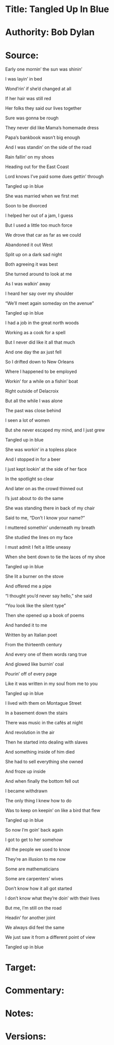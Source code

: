 # Title: Tangled Up In Blue

# Authority: Bob Dylan

# Source:

Early one mornin’ the sun was shinin’

I was layin’ in bed

Wond’rin’ if she’d changed at all

If her hair was still red

Her folks they said our lives together

Sure was gonna be rough

They never did like Mama’s homemade dress

Papa’s bankbook wasn’t big enough

And I was standin’ on the side of the road

Rain fallin’ on my shoes

Heading out for the East Coast

Lord knows I’ve paid some dues gettin’ through

Tangled up in blue



She was married when we first met

Soon to be divorced

I helped her out of a jam, I guess

But I used a little too much force

We drove that car as far as we could

Abandoned it out West

Split up on a dark sad night

Both agreeing it was best

She turned around to look at me

As I was walkin’ away

I heard her say over my shoulder

“We’ll meet again someday on the avenue”

Tangled up in blue



I had a job in the great north woods

Working as a cook for a spell

But I never did like it all that much

And one day the ax just fell

So I drifted down to New Orleans

Where I happened to be employed

Workin’ for a while on a fishin’ boat

Right outside of Delacroix

But all the while I was alone

The past was close behind

I seen a lot of women

But she never escaped my mind, and I just grew

Tangled up in blue



She was workin’ in a topless place

And I stopped in for a beer

I just kept lookin’ at the side of her face

In the spotlight so clear

And later on as the crowd thinned out

I’s just about to do the same

She was standing there in back of my chair

Said to me, “Don’t I know your name?”

I muttered somethin’ underneath my breath

She studied the lines on my face

I must admit I felt a little uneasy

When she bent down to tie the laces of my shoe

Tangled up in blue



She lit a burner on the stove

And offered me a pipe

“I thought you’d never say hello,” she said

“You look like the silent type”

Then she opened up a book of poems

And handed it to me

Written by an Italian poet

From the thirteenth century

And every one of them words rang true

And glowed like burnin’ coal

Pourin’ off of every page

Like it was written in my soul from me to you

Tangled up in blue



I lived with them on Montague Street

In a basement down the stairs

There was music in the cafés at night

And revolution in the air

Then he started into dealing with slaves

And something inside of him died

She had to sell everything she owned

And froze up inside

And when finally the bottom fell out

I became withdrawn

The only thing I knew how to do

Was to keep on keepin’ on like a bird that flew

Tangled up in blue



So now I’m goin’ back again

I got to get to her somehow

All the people we used to know

They’re an illusion to me now

Some are mathematicians

Some are carpenters’ wives

Don’t know how it all got started

I don’t know what they’re doin’ with their lives

But me, I’m still on the road

Headin’ for another joint

We always did feel the same

We just saw it from a different point of view

Tangled up in blue

# Target:  

# Commentary:  

# Notes:  

# Versions:  



